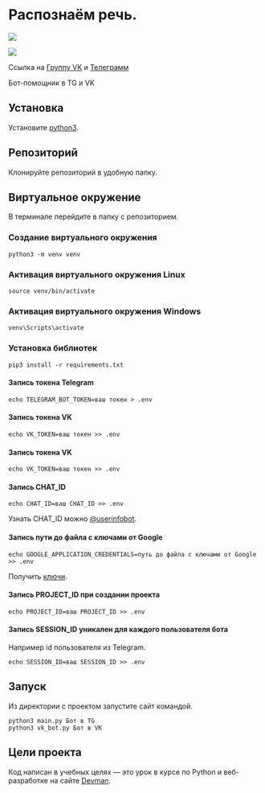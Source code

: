 # Распознаём речь.

![](https://ltdfoto.ru/images/2023/12/08/Screencast-from-12-08-2023-03_54_07-PM.gif)

![](https://ltdfoto.ru/images/2023/12/08/Screencast-from-12-08-2023-04_00_41-PM.gif)

Ссылка на [Группу VK](https://vk.com/club223677588) и [Телеграмм](https://t.me/RecognizingSpeech_bot)

Бот-помощник в TG и VK
## Установка 

Установите [python3](https://realpython.com/installing-python/).

## Репозиторий
Клонируйте репозиторий в удобную папку.

## Виртуальное окружение
В терминале перейдите в папку с репозиторием.

### Создание виртуального окружения
```bush 
python3 -m venv venv
```

### Активация виртуального окружения Linux

```bush
source venv/bin/activate
```

### Активация виртуального окружения Windows

```bush
venv\Scripts\activate
```

### Установка библиотек

```bush 
pip3 install -r requirements.txt
```

#### Запись токена Telegram
```bush
echo TELEGRAM_BOT_TOKEN=ваш токен > .env
```

#### Запись токена VK
```bush
echo VK_TOKEN=ваш токен >> .env
```

#### Запись токена VK
```bush
echo VK_TOKEN=ваш токен >> .env
```

#### Запись CHAT_ID
```bush
echo CHAT_ID=ваш CHAT_ID >> .env
```
Узнать CHAT_ID можно [@userinfobot](https://telegram.me/userinfobot).

#### Запись пути до файла с ключами от Google
```bush
echo GOOGLE_APPLICATION_CREDENTIALS=путь до файла с ключами от Google >> .env
```

Получить [ключи](https://cloud.google.com/dialogflow/es/docs/quick/setup#sdk).

#### Запись PROJECT_ID при создании проекта
```bush
echo PROJECT_ID=ваш PROJECT_ID >> .env
```

#### Запись SESSION_ID уникален для каждого пользователя бота

Например id пользователя из Telegram.
```bush
echo SESSION_ID=ваш SESSION_ID >> .env
```
## Запуск
Из директории с проектом запустите сайт командой.
```bush
python3 main.py Бот в TG
python3 vk_bot.py Бот в VK
```

## Цели проекта

Код написан в учебных целях — это урок в курсе по Python и веб-разработке на сайте [Devman](https://dvmn.org).

